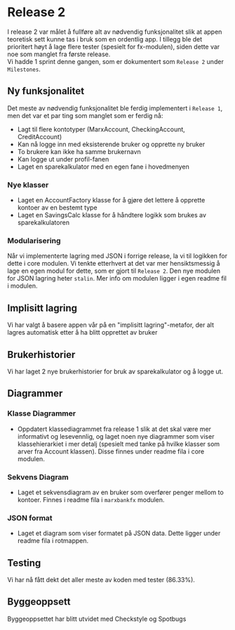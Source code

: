 # Release 2

I release 2 var målet å fullføre alt av nødvendig funksjonalitet slik at appen teoretisk sett kunne tas i bruk som en ordentlig app. I tillegg ble det prioritert høyt å lage flere tester (spesielt for fx-modulen), siden dette var noe som manglet fra første release.  
Vi hadde 1 sprint denne gangen, som er dokumentert som `Release 2` under `Milestones`.

## Ny funksjonalitet
Det meste av nødvendig funksjonalitet ble ferdig implementert i `Release 1`, men det var et par ting som manglet som er ferdig nå:
- Lagt til flere kontotyper (MarxAccount, CheckingAccount, CreditAccount)
- Kan nå logge inn med eksisterende bruker og opprette ny bruker
- To brukere kan ikke ha samme brukernavn
- Kan logge ut under profil-fanen
- Laget en sparekalkulator med en egen fane i hovedmenyen
### Nye klasser
- Laget en AccountFactory klasse for å gjøre det lettere å opprette kontoer av en bestemt type 
- Laget en SavingsCalc klasse for å håndtere logikk som brukes av sparekalkulatoren
### Modularisering
Når vi implementerte lagring med JSON i forrige release, la vi til logikken for dette i core modulen. Vi tenkte etterhvert at det var mer hensiktsmessig å lage en egen modul for dette, som er gjort til `Release 2`. Den nye modulen for JSON lagring heter `stalin`. Mer info om modulen ligger i egen readme fil i modulen.
## Implisitt lagring 
Vi har valgt å basere appen vår på en "implisitt lagring"-metafor, der alt lagres automatisk etter å ha blitt opprettet av bruker

## Brukerhistorier

Vi har laget 2 nye brukerhistorier for bruk av sparekalkulator og å logge ut.

## Diagrammer

### Klasse Diagrammer

- Oppdatert klassediagrammet fra release 1 slik at det skal være mer informativt og lesevennlig, og laget noen nye diagrammer som viser klassehierarkiet i mer detalj (spesielt med tanke på hvilke klasser som arver fra Account klassen). Disse finnes under readme fila i core modulen. 

### Sekvens Diagram

- Laget et sekvensdiagram av en bruker som overfører penger mellom to kontoer. Finnes i readme fila i `marxbankfx` modulen.

### JSON format

- Laget et diagram som viser formatet på JSON data. Dette ligger under readme fila i rotmappen.

## Testing
Vi har nå fått dekt det aller meste av koden med tester (86.33%).

## Byggeoppsett

Byggeoppsettet har blitt utvidet med Checkstyle og Spotbugs

